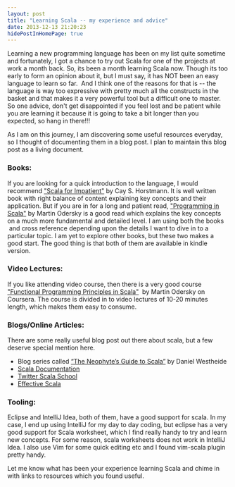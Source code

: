 ```yaml
---
layout: post
title: "Learning Scala -- my experience and advice"
date: 2013-12-13 21:20:23
hidePostInHomePage: true
---
```


Learning a new programming language has been on my list quite sometime and fortunately, I got a chance to try out Scala for one of the projects at work a month back. So, its been a month learning Scala now. Though its too early to form an opinion about it, but I must say, it has NOT been an easy language to learn so far.  And I think one of the reasons for that is -- the language is way too expressive with pretty much all the constructs in the basket and that makes it a very powerful tool but a difficult one to master. So one advice, don't get disappointed if you feel lost and be patient while you are learning it because it is going to take a bit longer than you expected, so hang in there!!!


As I am on this journey, I am discovering some useful resources everyday, so I thought of documenting them in a blog post. I plan to maintain this blog post as a living document.

### Books: 

If you are looking for a quick introduction to the language, I would recommend ["Scala for Impatient"][1] by Cay S. Horstmann. It is well written book with right balance of content explaining key concepts and their application. But if you are in for a long and patient read, ["][2][Programming in Scala][2]["][2] by Martin Odersky is a good read which explains the key concepts on a much more fundamental and detailed level. I am using both the books  and cross reference depending upon the details I want to dive in to a particular topic. I am yet to explore other books, but these two makes a good start. The good thing is that both of them are available in kindle version.

### Video Lectures: 

If you like attending video course, then there is a very good course ["Functional Programming Principles in Scala"][3]  by Martin Odersky on Coursera. The course is divided in to video lectures of 10-20 minutes length, which makes them easy to consume.

### Blogs/Online Articles: 

There are some really useful blog post out there about scala, but a few deserve special mention here.

 - Blog series called [“The Neophyte’s Guide to Scala”][4] by Daniel Westheide
 - [Scala Documentation][5] 
 - [Twitter Scala School][6]
 - [Effective Scala][7]

### Tooling: 

Eclipse and IntelliJ Idea, both of them, have a good support for scala. In my case, I end up using IntelliJ for my day to day coding, but eclipse has a very good support for Scala worksheet, which I find really handy to try and learn new concepts. For some reason, scala worksheets does not work in IntelliJ Idea. I also use Vim for some quick editing etc and I found vim-scala plugin pretty handy.

Let me know what has been your experience learning Scala and chime in with links to resources which you found useful.

[1]: http://www.amazon.com/Scala-Impatient-Cay-S-Horstmann/dp/0321774094/ref=sr_1_1?ie=UTF8&qid=1387653919&sr=8-1&keywords=scala+for+impatient
[2]: http://www.amazon.com/Programming-Scala-Comprehensive-Step---Step/dp/0981531644/ref=sr_1_1?ie=UTF8&qid=1387654246&sr=8-1&keywords=Programming+in+scala
[3]: https://www.coursera.org/course/progfun "Link: https://www.coursera.org/course/progfun"
[4]: http://danielwestheide.com/scala/neophytes.html
[5]: http://www.scala-lang.org/documentation/
[6]: http://twitter.github.io/scala_school/
[7]: http://twitter.github.io/effectivescala/
